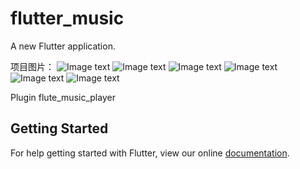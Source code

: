 # flutter_music

A new Flutter application.

项目图片：
![Image text](https://github.com/yuanper/flutter_music/blob/master/20181207-152456.png)
![Image text](https://github.com/yuanper/flutter_music/blob/master/20181207-152510.png)
![Image text](https://github.com/yuanper/flutter_music/blob/master/20181207-152529.png)
![Image text](https://github.com/yuanper/flutter_music/blob/master/20181207-152540.png)
![Image text](https://github.com/yuanper/flutter_music/blob/master/20181207-152550.png)
![Image text](https://github.com/yuanper/flutter_music/blob/master/20181207-152610.png)

Plugin
  flute_music_player
  
## Getting Started

For help getting started with Flutter, view our online
[documentation](https://flutter.io/).
